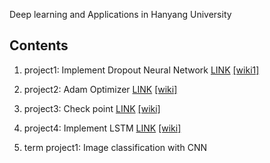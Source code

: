 Deep learning and Applications in Hanyang University

## Contents

1. project1: Implement Dropout Neural Network [LINK](./project1)
                                              [[wiki1]](https://github.com/Lkangmin/Deep-learning/blob/master/project1/Assignment%201.pdf)

2. project2: Adam Optimizer [LINK](./project2)
                            [[wiki]](https://github.com/Lkangmin/Deep-learning/blob/master/project2/Assignment%202.pdf)

3. project3: Check point [LINK](./project3)
                         [[wiki]](https://github.com/Lkangmin/Deep-learning/blob/master/project3/Assignment%203.pdf)

4. project4: Implement LSTM [LINK](./project4)
                            [[wiki]](https://github.com/Lkangmin/Deep-learning/blob/master/project4/Assignment%204.pdf)

5. term project1: Image classification with CNN
